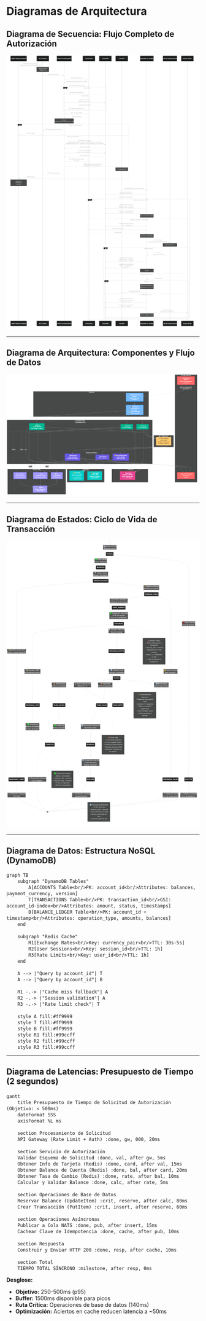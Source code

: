 # Diagramas de Arquitectura

## Diagrama de Secuencia: Flujo Completo de Autorización

![Flujo de Autorización](./01-flujo-autorizacion.png)

---

## Diagrama de Arquitectura: Componentes y Flujo de Datos

![Arquitectura de Componentes](./02-arquitectura-componentes.png)

---

## Diagrama de Estados: Ciclo de Vida de Transacción

![Estados de Transacción](./03-estados-transaccion.png)

---

## Diagrama de Datos: Estructura NoSQL (DynamoDB)

```mermaid
graph TB
    subgraph "DynamoDB Tables"
        A[ACCOUNTS Table<br/>PK: account_id<br/>Attributes: balances, payment_currency, version]
        T[TRANSACTIONS Table<br/>PK: transaction_id<br/>GSI: account_id-index<br/>Attributes: amount, status, timestamps]
        B[BALANCE_LEDGER Table<br/>PK: account_id + timestamp<br/>Attributes: operation_type, amounts, balances]
    end
    
    subgraph "Redis Cache"
        R1[Exchange Rates<br/>Key: currency_pair<br/>TTL: 30s-5s]
        R2[User Sessions<br/>Key: session_id<br/>TTL: 1h]
        R3[Rate Limits<br/>Key: user_id<br/>TTL: 1h]
    end
    
    A --> |"Query by account_id"| T
    A --> |"Query by account_id"| B
    
    R1 -.-> |"Cache miss fallback"| A
    R2 -.-> |"Session validation"| A
    R3 -.-> |"Rate limit check"| T
    
    style A fill:#ff9999
    style T fill:#ff9999
    style B fill:#ff9999
    style R1 fill:#99ccff
    style R2 fill:#99ccff
    style R3 fill:#99ccff
```

---

## Diagrama de Latencias: Presupuesto de Tiempo (2 segundos)

```mermaid
gantt
    title Presupuesto de Tiempo de Solicitud de Autorización (Objetivo: < 500ms)
    dateFormat SSS
    axisFormat %L ms
    
    section Procesamiento de Solicitud
    API Gateway (Rate Limit + Auth) :done, gw, 000, 20ms
    
    section Servicio de Autorización
    Validar Esquema de Solicitud :done, val, after gw, 5ms
    Obtener Info de Tarjeta (Redis) :done, card, after val, 15ms
    Obtener Balance de Cuenta (Redis) :done, bal, after card, 20ms
    Obtener Tasa de Cambio (Redis) :done, rate, after bal, 10ms
    Calcular y Validar Balance :done, calc, after rate, 5ms
    
    section Operaciones de Base de Datos
    Reservar Balance (UpdateItem) :crit, reserve, after calc, 80ms
    Crear Transacción (PutItem) :crit, insert, after reserve, 60ms
    
    section Operaciones Asíncronas
    Publicar a Cola NATS :done, pub, after insert, 15ms
    Cachear Clave de Idempotencia :done, cache, after pub, 10ms
    
    section Respuesta
    Construir y Enviar HTTP 200 :done, resp, after cache, 10ms
    
    section Total
    TIEMPO TOTAL SÍNCRONO :milestone, after resp, 0ms
```

**Desglose:**
- **Objetivo:** 250-500ms (p95)
- **Buffer:** 1500ms disponible para picos
- **Ruta Crítica:** Operaciones de base de datos (140ms)
- **Optimización:** Aciertos en cache reducen latencia a ~50ms
